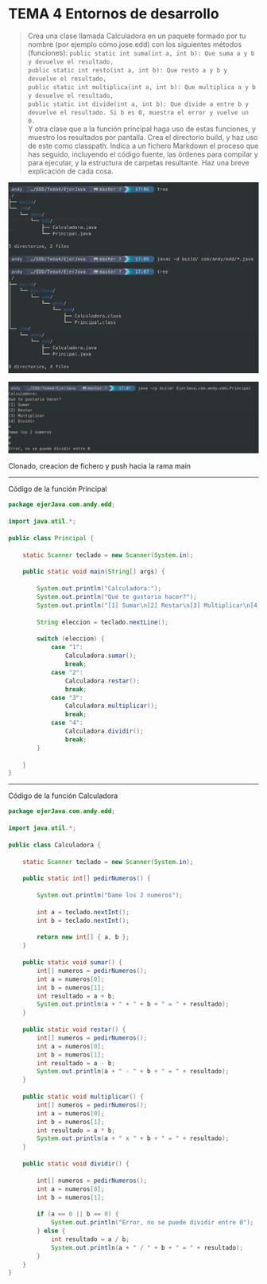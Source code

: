 # **TEMA 4 Entornos de desarrollo**

>Crea una clase llamada Calculadora en un paquete formado por tu nombre (por ejemplo cómo.jose.edd) con los siguientes métodos (funciones):
>`public static int suma(int a, int b): Que suma a y b y devuelve el resultado,`\
>`public static int resto(int a, int b): Que resto a y b y devuelve el resultado,`\
>`public static int multiplica(int a, int b): Que multiplica a y b y devuelve el resultado,`\
>`public static int divide(int a, int b): Que divide a entre b y devuelve el resultado. Si b es 0, muestra el error y vuelve un 0.`\
>Y otra clase que a la función principal haga uso de estas funciones, y muestro los resultados por pantalla. Crea el directorio build, y haz uso de este como classpath. Indica a un fichero Markdown el proceso que has seguido, incluyendo el código fuente, las órdenes para compilar y para ejecutar, y la estructura de carpetas resultante. Haz una breve explicación de cada cosa.

![Java1](../../../recursos/EDDtema4/java1.png)

![Java2](../../../recursos/EDDtema4/java2.png)

Clonado, creacion de fichero y push hacia la rama main

---

Código de la función Principal

```java
package ejerJava.com.andy.edd;

import java.util.*;

public class Principal {

    static Scanner teclado = new Scanner(System.in);

    public static void main(String[] args) {

        System.out.println("Calculadora:");
        System.out.println("Qué te gustaria hacer?");
        System.out.println("[1] Sumar\n[2] Restar\n[3] Multiplicar\n[4] Dividir");

        String eleccion = teclado.nextLine();

        switch (eleccion) {
            case "1":
                Calculadora.sumar();
                break;
            case "2":
                Calculadora.restar();
                break;
            case "3":
                Calculadora.multiplicar();
                break;
            case "4":
                Calculadora.dividir();
                break;
        }

    }
}
```

---

Código de la función Calculadora

```java
package ejerJava.com.andy.edd;

import java.util.*;

public class Calculadora {

    static Scanner teclado = new Scanner(System.in);

    public static int[] pedirNumeros() {

        System.out.println("Dame los 2 numeros");

        int a = teclado.nextInt();
        int b = teclado.nextInt();

        return new int[] { a, b };
    }

    public static void sumar() {
        int[] numeros = pedirNumeros();
        int a = numeros[0];
        int b = numeros[1];
        int resultado = a + b;
        System.out.println(a + " + " + b + " = " + resultado);
    }

    public static void restar() {
        int[] numeros = pedirNumeros();
        int a = numeros[0];
        int b = numeros[1];
        int resultado = a - b;
        System.out.println(a + " - " + b + " = " + resultado);
    }

    public static void multiplicar() {
        int[] numeros = pedirNumeros();
        int a = numeros[0];
        int b = numeros[1];
        int resultado = a * b;
        System.out.println(a + " x " + b + " = " + resultado);
    }

    public static void dividir() {

        int[] numeros = pedirNumeros();
        int a = numeros[0];
        int b = numeros[1];

        if (a == 0 || b == 0) {
            System.out.println("Error, no se puede dividir entre 0");
        } else {
            int resultado = a / b;
            System.out.println(a + " / " + b + " = " + resultado);
        }
    }
}
```
